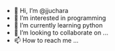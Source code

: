 - 👋 Hi, I’m @jjuchara
- 👀 I’m interested in programming
- 🌱 I’m currently learning python
- 💞️ I’m looking to collaborate on ...
- 📫 How to reach me ...

<!---
jjuchara/jjuchara is a ✨ special ✨ repository because its `README.md` (this file) appears on your GitHub profile.
You can click the Preview link to take a look at your changes.
--->

